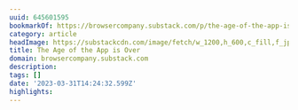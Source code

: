 ```yaml
---
uuid: 645601595
bookmarkOf: https://browsercompany.substack.com/p/the-age-of-the-app-is-over?utm_source=substack&publication_id=239564&post_id=111503973&utm_medium=email&utm_content=share&triggerShare=true&isFreemail=true
category: article
headImage: https://substackcdn.com/image/fetch/w_1200,h_600,c_fill,f_jpg,q_auto:good,fl_progressive:steep,g_auto/https%3A%2F%2Fsubstack-post-media.s3.amazonaws.com%2Fpublic%2Fimages%2Fb301d393-cae5-4d58-bd31-75ba8de8c668_1294x876.png
title: The Age of the App is Over
domain: browsercompany.substack.com
description: 
tags: []
date: '2023-03-31T14:24:32.599Z'
highlights: 
---
```




